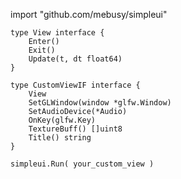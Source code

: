 import "github.com/mebusy/simpleui"

```
type View interface {
	Enter()
	Exit()
	Update(t, dt float64)
}

type CustomViewIF interface {
	View
	SetGLWindow(window *glfw.Window)
	SetAudioDevice(*Audio)
	OnKey(glfw.Key)
	TextureBuff() []uint8
    Title() string
}

simpleui.Run( your_custom_view )
```


